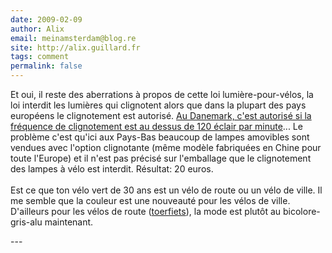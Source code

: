 ```yaml
---
date: 2009-02-09
author: Alix
email: meinamsterdam@blog.re
site: http://alix.guillard.fr
tags: comment
permalink: false
---
```


<p>
Et oui, il reste des aberrations à propos de cette loi lumière-pour-vélos, la loi interdit les lumières qui clignotent alors que dans la plupart des pays européens le clignotement est autorisé. <a href="http://www.copenhagenize.com/2007/07/lights-of-my-life.html">Au Danemark, c'est autorisé si la fréquence de clignotement est au dessus de 120 éclair par minute</a>... Le problème c'est qu'ici aux Pays-Bas beaucoup de lampes  amovibles sont vendues avec l'option clignotante (même modèle fabriquées en Chine pour toute l'Europe) et il n'est pas précisé sur l'emballage que le clignotement des lampes à vélo est interdit. Résultat: 20 euros.
<br /><br />
Est ce que ton vélo vert de 30 ans est un vélo de route ou un vélo de ville. Il me semble que la couleur est une nouveauté pour les vélos de ville. D'ailleurs pour les vélos de route (<a href="https://meinamsterdam.nl/plein-de-velos/#toerfiets">toerfiets</a>), la mode est plutôt au bicolore-gris-alu maintenant.
</p>
---